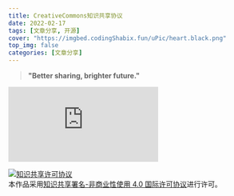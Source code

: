 ```yaml
---
title: CreativeCommons知识共享协议
date: 2022-02-17
tags: [文章分享, 开源]
cover: "https://imgbed.codingShabix.fun/uPic/heart.black.png"
top_img: false
categories: [文章分享]
---
```


>**"Better sharing, brighter future."**

<iframe src="https://player.bilibili.com/player.html?aid=30312175&bvid=BV11W411D7PP&cid=52880395&page=1" scrolling="no" border="0" frameborder="no" framespacing="0" allowfullscreen="true"> </iframe>

<a rel="license" href="http://creativecommons.org/licenses/by-nc/4.0/"><img alt="知识共享许可协议" style="border-width:0" src="https://i.creativecommons.org/l/by-nc/4.0/88x31.png" /></a><br />本作品采用<a rel="license" href="http://creativecommons.org/licenses/by-nc/4.0/">知识共享署名-非商业性使用 4.0 国际许可协议</a>进行许可。

